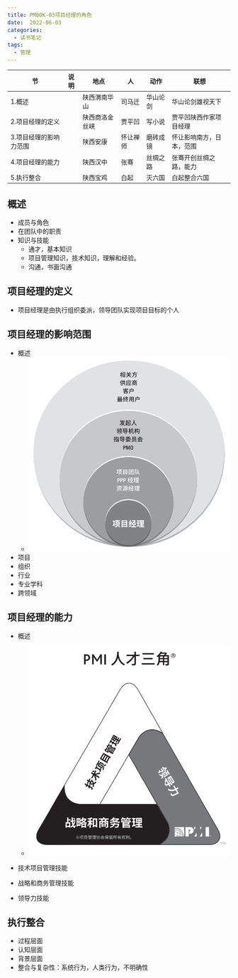 ```yaml
---
title: PMBOK-03项目经理的角色
date:  2022-06-03
categories:
  - 读书笔记
tags:
  - 管理
---
```


| 节                     | 说明 | 地点           | 人       | 动作     | 联想                     |
| ---------------------- | ---- | -------------- | -------- | -------- | ------------------------ |
| 1.概述                 |      | 陕西渭南华山   | 司马迁   | 华山论剑 | 华山论剑雄视天下         |
| 2.项目经理的定义       |      | 陕西商洛金丝峡 | 贾平凹   | 写小说   | 贾平凹陕西作家项目经理   |
| 3.项目经理的影响力范围 |      | 陕西安康       | 怀让禅师 | 磨砖成镜 | 怀让影响南方，日本，范围 |
| 4.项目经理的能力       |      | 陕西汉中       | 张骞     | 丝绸之路 | 张骞开创丝绸之路，能力   |
| 5.执行整合             |      | 陕西宝鸡       | 白起     | 灭六国   | 白起整合六国             |



## 概述

- 成员与角色
- 在团队中的职责
- 知识与技能
  - 通才，基本知识
  - 项目管理知识，技术知识，理解和经验。
  - 沟通，书面沟通

## 项目经理的定义

- 项目经理是由执行组织委派，领导团队实现项目目标的个人

## 项目经理的影响范围

- 概述
  - ![1654268316497](../../.vuepress/public/img/in-post/1654268316497.png)
- 项目
- 组织
- 行业
- 专业学科
- 跨领域

## 项目经理的能力

- 概述
  - ![1654268366905](../../.vuepress/public/img/in-post/1654268366905.png)

- 技术项目管理技能
- 战略和商务管理技能
- 领导力技能

## 执行整合

- 过程层面
- 认知层面
- 背景层面
- 整合与复杂性：系统行为，人类行为，不明确性